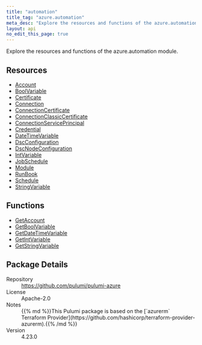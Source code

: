 ```yaml
---
title: "automation"
title_tag: "azure.automation"
meta_desc: "Explore the resources and functions of the azure.automation module."
layout: api
no_edit_this_page: true
---
```


<!-- WARNING: this file was generated by Pulumi Docs Generator. -->
<!-- Do not edit by hand unless you're certain you know what you are doing! -->

Explore the resources and functions of the azure.automation module.

<h2 id="resources">Resources</h2>
<ul class="api">
    <li><a href="account" title="Account"><span class="api-symbol api-symbol--resource"></span>Account</a></li>
    <li><a href="boolvariable" title="BoolVariable"><span class="api-symbol api-symbol--resource"></span>BoolVariable</a></li>
    <li><a href="certificate" title="Certificate"><span class="api-symbol api-symbol--resource"></span>Certificate</a></li>
    <li><a href="connection" title="Connection"><span class="api-symbol api-symbol--resource"></span>Connection</a></li>
    <li><a href="connectioncertificate" title="ConnectionCertificate"><span class="api-symbol api-symbol--resource"></span>ConnectionCertificate</a></li>
    <li><a href="connectionclassiccertificate" title="ConnectionClassicCertificate"><span class="api-symbol api-symbol--resource"></span>ConnectionClassicCertificate</a></li>
    <li><a href="connectionserviceprincipal" title="ConnectionServicePrincipal"><span class="api-symbol api-symbol--resource"></span>ConnectionServicePrincipal</a></li>
    <li><a href="credential" title="Credential"><span class="api-symbol api-symbol--resource"></span>Credential</a></li>
    <li><a href="datetimevariable" title="DateTimeVariable"><span class="api-symbol api-symbol--resource"></span>DateTimeVariable</a></li>
    <li><a href="dscconfiguration" title="DscConfiguration"><span class="api-symbol api-symbol--resource"></span>DscConfiguration</a></li>
    <li><a href="dscnodeconfiguration" title="DscNodeConfiguration"><span class="api-symbol api-symbol--resource"></span>DscNodeConfiguration</a></li>
    <li><a href="intvariable" title="IntVariable"><span class="api-symbol api-symbol--resource"></span>IntVariable</a></li>
    <li><a href="jobschedule" title="JobSchedule"><span class="api-symbol api-symbol--resource"></span>JobSchedule</a></li>
    <li><a href="module" title="Module"><span class="api-symbol api-symbol--resource"></span>Module</a></li>
    <li><a href="runbook" title="RunBook"><span class="api-symbol api-symbol--resource"></span>RunBook</a></li>
    <li><a href="schedule" title="Schedule"><span class="api-symbol api-symbol--resource"></span>Schedule</a></li>
    <li><a href="stringvariable" title="StringVariable"><span class="api-symbol api-symbol--resource"></span>StringVariable</a></li>
</ul>

<h2 id="functions">Functions</h2>
<ul class="api">
    <li><a href="getaccount" title="GetAccount"><span class="api-symbol api-symbol--function"></span>GetAccount</a></li>
    <li><a href="getboolvariable" title="GetBoolVariable"><span class="api-symbol api-symbol--function"></span>GetBoolVariable</a></li>
    <li><a href="getdatetimevariable" title="GetDateTimeVariable"><span class="api-symbol api-symbol--function"></span>GetDateTimeVariable</a></li>
    <li><a href="getintvariable" title="GetIntVariable"><span class="api-symbol api-symbol--function"></span>GetIntVariable</a></li>
    <li><a href="getstringvariable" title="GetStringVariable"><span class="api-symbol api-symbol--function"></span>GetStringVariable</a></li>
</ul>

<h2 id="package-details">Package Details</h2>
<dl class="package-details">
	<dt>Repository</dt>
	<dd><a href="https://github.com/pulumi/pulumi-azure">https://github.com/pulumi/pulumi-azure</a></dd>
	<dt>License</dt>
	<dd>Apache-2.0</dd>
	<dt>Notes</dt>
	<dd>{{% md %}}This Pulumi package is based on the [`azurerm` Terraform Provider](https://github.com/hashicorp/terraform-provider-azurerm).{{% /md %}}</dd>
	<dt>Version</dt>
	<dd>4.23.0</dd>
</dl>

